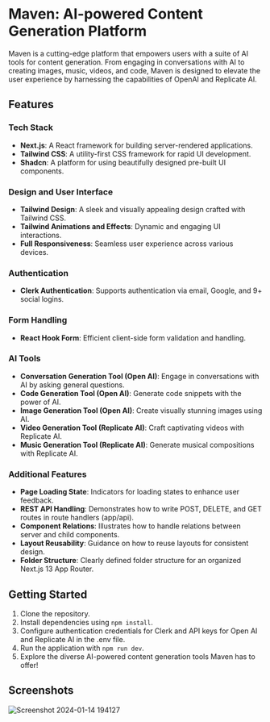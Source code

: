 # Maven: AI-powered Content Generation Platform

Maven is a cutting-edge platform that empowers users with a suite of AI tools for content generation. From engaging in conversations with AI to creating images, music, videos, and code, Maven is designed to elevate the user experience by harnessing the capabilities of OpenAI and Replicate AI.

## Features

### Tech Stack
- **Next.js**: A React framework for building server-rendered applications.
- **Tailwind CSS**: A utility-first CSS framework for rapid UI development.
- **Shadcn**: A platform for using beautifully designed pre-built UI components.

### Design and User Interface
- **Tailwind Design**: A sleek and visually appealing design crafted with Tailwind CSS.
- **Tailwind Animations and Effects**: Dynamic and engaging UI interactions.
- **Full Responsiveness**: Seamless user experience across various devices.

### Authentication
- **Clerk Authentication**: Supports authentication via email, Google, and 9+ social logins.

### Form Handling
- **React Hook Form**: Efficient client-side form validation and handling.

### AI Tools
- **Conversation Generation Tool (Open AI)**: Engage in conversations with AI by asking general questions.
- **Code Generation Tool (Open AI)**: Generate code snippets with the power of AI.
- **Image Generation Tool (Open AI)**: Create visually stunning images using AI.
- **Video Generation Tool (Replicate AI)**: Craft captivating videos with Replicate AI.
- **Music Generation Tool (Replicate AI)**: Generate musical compositions with Replicate AI.

### Additional Features
- **Page Loading State**: Indicators for loading states to enhance user feedback.
- **REST API Handling**: Demonstrates how to write POST, DELETE, and GET routes in route handlers (app/api).
- **Component Relations**: Illustrates how to handle relations between server and child components.
- **Layout Reusability**: Guidance on how to reuse layouts for consistent design.
- **Folder Structure**: Clearly defined folder structure for an organized Next.js 13 App Router.

## Getting Started
1. Clone the repository.
2. Install dependencies using `npm install`.
3. Configure authentication credentials for Clerk and API keys for Open AI and Replicate AI in the .env file.
4. Run the application with `npm run dev`.
5. Explore the diverse AI-powered content generation tools Maven has to offer!

## Screenshots
![Screenshot 2024-01-14 194127](https://github.com/nitishsadhu03/Maven-ai-tool/assets/120576472/d4a8d91d-761c-480c-bf7c-df7f3c3083c0)
